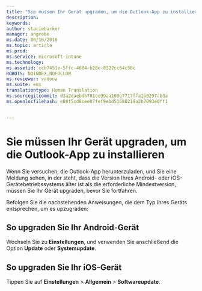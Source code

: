 ```yaml
---
title: "Sie müssen Ihr Gerät upgraden, um die Outlook-App zu installieren | Microsoft Intune"
description: 
keywords: 
author: staciebarker
manager: angrobe
ms.date: 06/16/2016
ms.topic: article
ms.prod: 
ms.service: microsoft-intune
ms.technology: 
ms.assetid: ccb7451e-5ffc-4604-b28e-8322cc64c58c
ROBOTS: NOINDEX,NOFOLLOW
ms.reviewer: vadona
ms.suite: ems
translationtype: Human Translation
ms.sourcegitcommit: d3a2daebdb781ce99aa103e7717ffa1b0297cb3a
ms.openlocfilehash: e88f5cd8cee07fef9e1d51688219a2b7093e0ff1


---
```


# Sie müssen Ihr Gerät upgraden, um die Outlook-App zu installieren

Wenn Sie versuchen, die Outlook-App herunterzuladen, und Sie eine Meldung sehen, in der steht, dass die Version Ihres Android- oder iOS-Gerätebetriebssystems älter ist als die erforderliche Mindestversion, müssen Sie Ihr Gerät upgraden, bevor Sie fortfahren.

Befolgen Sie die nachstehenden Anweisungen, die dem Typ Ihres Geräts entsprechen, um es upzugraden:

## So upgraden Sie Ihr Android-Gerät
Wechseln Sie zu **Einstellungen**, und verwenden Sie anschließend die Option **Update** oder **Systemupdate**.

## So upgraden Sie Ihr iOS-Gerät
Tippen Sie auf **Einstellungen** &gt; **Allgemein** &gt; **Softwareupdate**.



<!--HONumber=Aug16_HO4-->


